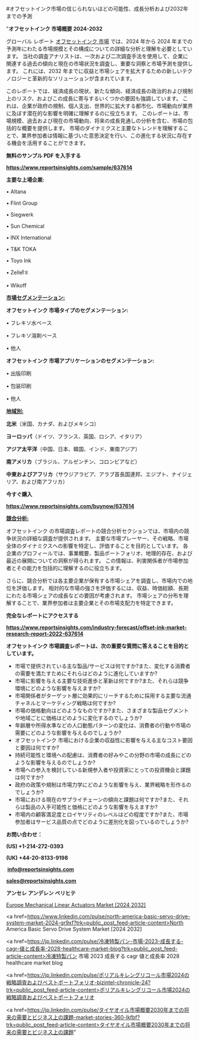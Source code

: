 #オフセットインク市場の信じられないほどの可能性、成長分析および2032年までの予測

"<strong>オフセットインク 市場概要 2024-2032</strong>

グローバル レポート <a href=https://www.reportsinsights.com/sample/637614>オフセットインク 市場</a> では、2024 年から 2024 年までの予測年にわたる市場規模とその構成についての詳細な分析と理解を必要としています。 当社の調査アナリストは、一次および二次調査手法を使用して、企業に関連する過去の傾向と現在の市場状況を調査し、重要な洞察と市場予測を提供します。 これには、2032 年までに収益と市場シェアを拡大​​するための新しいテクノロジーと革新的なソリューションが含まれています。

このレポートでは、経済成長の現状、新たな傾向、経済成長の政治的および規制上のリスク、およびこの成長に寄与するいくつかの要因も強調しています。 これは、企業が政府の規制、個人支出、世界的に拡大する都市化、市場動向が業界に及ぼす潜在的な影響を明確に理解するのに役立ちます。 このレポートは、市場規模、過去および現在の市場動向、将来の成長見通しの分析を含む、市場の包括的な概要を提供します。 市場のダイナミクスと主要なトレンドを理解することで、業界参加者は情報に基づいた意思決定を行い、この進化する状況に存在する機会を活用することができます。

<strong><b>無料のサンプル PDF を入手する</b></strong>

<a href=https://www.reportsinsights.com/sample/637614><strong><u>https://www.reportsinsights.com/sample/637614</u></strong></a>

<strong>主要な上場企業:</strong>

• Altana

• Flint Group

• Siegwerk

• Sun Chemical

• INX International

• T&K TOKA

• Toyo Ink

• Zellerᩧꖊ

• Wikoff

<strong><u>市場セグメンテーション</u></strong><strong><u>:</u></strong>

<strong>オフセットインク 市場タイプのセグメンテーション:</strong>

• フレキソ水ベース

• フレキソ溶剤ベース

• 他人

<strong>オフセットインク 市場アプリケーションのセグメンテーション:</strong>

• 出版印刷

• 包装印刷

• 他人

<strong><u>地域別</u></strong><strong><u>:</u></strong>

<strong>北米</strong>（米国、カナダ、およびメキシコ）

<strong>ヨーロッパ</strong>（ドイツ、フランス、英国、ロシア、イタリア）

<strong>アジア太平洋</strong>（中国、日本、韓国、インド、東南アジア）

<strong>南アメリカ</strong>（ブラジル、アルゼンチン、コロンビアなど）

<strong>中東およびアフリカ</strong>（サウジアラビア、アラブ首長国連邦、エジプト、ナイジェリア、および南アフリカ）

<strong>今すぐ購入</strong>

<a href=https://www.reportsinsights.com/buynow/637614><strong><u>https://www.reportsinsights.com/buynow/637614</u></strong></a>

<strong><u>競合分析:</u></strong>

オフセットインク の市場調査レポートの競合分析セクションでは、市場内の競争状況の詳細な調査が提供されます。 主要な市場プレーヤー、その戦略、市場全体のダイナミクスへの影響を特定し、評価することを目的としています。 各企業のプロフィールでは、事業概要、製品ポートフォリオ、地理的存在、および最近の展開についての洞察が得られます。 この情報は、利害関係者が市場参加者とその能力を包括的に理解するのに役立ちます。

さらに、競合分析では各主要企業が保有する市場シェアを調査し、市場内での地位を評価します。 相対的な市場の強さを評価するには、収益、時価総額、長期にわたる市場シェアの成長などの要因が考慮されます。 市場シェアの分布を理解することで、業界参加者は主要企業とその市場支配力を特定できます。

<strong>完全なレポートにアクセスする</strong>

<a href=https://www.reportsinsights.com/industry-forecast/offset-ink-market-research-report-2022-637614><strong><u><b>https://www.reportsinsights.com/industry-forecast/offset-ink-market-research-report-2022-637614</b></u></strong></a>

<strong><b>オフセットインク 市場調査レポートは、次の重要な質問に答えることを目的としています。</b></strong>
<ul>
  <li>市場で提供されている主な製品/サービスは何ですか?また、変化する消費者の需要を満たすためにそれらはどのように進化していますか?</li>
  <li>市場に影響を与える主要な技術進歩と革新は何ですか?また、それらは競争環境にどのような影響を与えますか?</li>
  <li>市場関係者がターゲット層に効果的にリーチするために採用する主要な流通チャネルとマーケティング戦略は何ですか?</li>
  <li>市場の価格動向はどのようなものですか?また、さまざまな製品セグメントや地域ごとに価格はどのように変化するのでしょうか?</li>
  <li>年齢層や所得水準などの人口動態パターンの変化は、消費者の行動や市場の需要にどのような影響を与えるのでしょうか?</li>
  <li>オフセットインク 市場における企業の収益性に影響を与える主なコスト要因と要因は何ですか?</li>
  <li>持続可能性と環境への配慮は、消費者の好みやこの分野の市場の成長にどのような影響を与えるのでしょうか?</li>
  <li>市場への参入を検討している新規参入者や投資家にとっての投資機会と課題は何ですか?</li>
  <li>政府の政策や規制は市場力学にどのような影響を与え、業界戦略を形作るのでしょうか?</li>
  <li>市場における現在のサプライチェーンの傾向と課題は何ですか?また、それらは製品の入手可能性と価格にどのような影響を与えますか?</li>
  <li>市場内の顧客満足度とロイヤリティのレベルはどの程度ですか?また、市場参加者はサービス品質の点でどのように差別化を図っているのでしょうか?</li>
</ul>
<strong>お問い合わせ：</strong>

<strong>(US) +1-214-272-0393</strong>

<strong>(UK) +44-20-8133-9198</strong>

<strong> </strong><a href=info@reportsinsights.com><strong><u>info@reportsinsights.com</u></strong></a>

<a href=sales@reportsinsights.com><strong><u>sales@reportsinsights.com</u></strong></a>

<strong>アンセレ アンデレン ベリヒテ</strong>

<a href=https://www.linkedin.com/pulse/europe-mechanical-linear-actuators-markets-trends-zoyfc/>Europe Mechanical Linear Actuators Market [2024 2032]</a>

<a href=https://www.linkedin.com/pulse/north-america-basic-servo-drive-system-market-2024-gr9xf?trk=public_post_feed-article-content>North America Basic Servo Drive System Market [2024 2032]</a>

<a href=https://jp.linkedin.com/pulse/冷凍特製パン-市場-2023-成長する-cagr-値と成長率-2028-healthcare-market-blog?trk=public_post_feed-article-content>冷凍特製パン 市場 2023 成長する cagr 値と成長率 2028 healthcare market blog</a>

<a href=https://jp.linkedin.com/pulse/ポリアルキレングリコール市場2024の戦略調査およびベストポートフォリオ-bizintel-chronicle-24?trk=public_post_feed-article-content>ポリアルキレングリコール市場2024の戦略調査およびベストポートフォリオ</a>

<a href=https://jp.linkedin.com/pulse/タイヤオイル市場概要2030年までの将来の需要とビジネス上の課題-market-stories-360-lkfbf?trk=public_post_feed-article-content>タイヤオイル市場概要2030年までの将来の需要とビジネス上の課題</a>"
